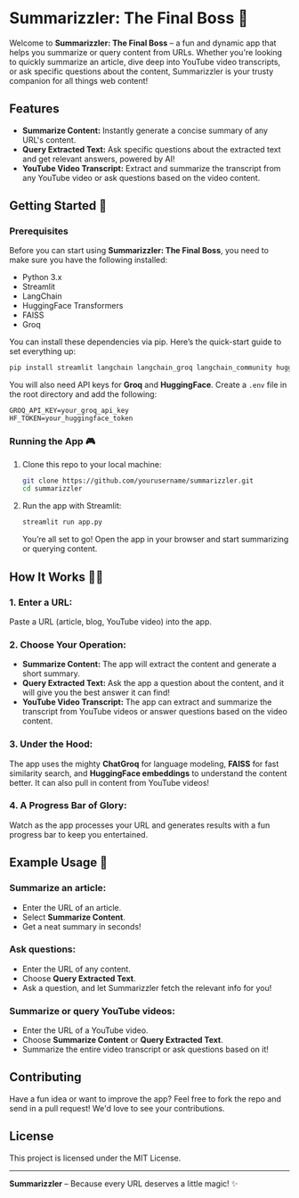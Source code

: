 
# Summarizzler: The Final Boss 🦜

Welcome to **Summarizzler: The Final Boss** – a fun and dynamic app that helps you summarize or query content from URLs. Whether you're looking to quickly summarize an article, dive deep into YouTube video transcripts, or ask specific questions about the content, Summarizzler is your trusty companion for all things web content!

## Features

- **Summarize Content:** Instantly generate a concise summary of any URL's content.
- **Query Extracted Text:** Ask specific questions about the extracted text and get relevant answers, powered by AI!
- **YouTube Video Transcript:** Extract and summarize the transcript from any YouTube video or ask questions based on the video content.

## Getting Started 🚀

### Prerequisites

Before you can start using **Summarizzler: The Final Boss**, you need to make sure you have the following installed:

- Python 3.x
- Streamlit
- LangChain
- HuggingFace Transformers
- FAISS
- Groq

You can install these dependencies via pip. Here’s the quick-start guide to set everything up:

```bash
pip install streamlit langchain langchain_groq langchain_community huggingface-hub faiss-cpu beautifulsoup4 requests python-dotenv
```

You will also need API keys for **Groq** and **HuggingFace**. Create a `.env` file in the root directory and add the following:

```plaintext
GROQ_API_KEY=your_groq_api_key
HF_TOKEN=your_huggingface_token
```

### Running the App 🎮

1. Clone this repo to your local machine:
   ```bash
   git clone https://github.com/yourusername/summarizzler.git
   cd summarizzler
   ```

2. Run the app with Streamlit:
   ```bash
   streamlit run app.py
   ```

   You’re all set to go! Open the app in your browser and start summarizing or querying content.

## How It Works 🧙🏻

### 1. **Enter a URL:**
   Paste a URL (article, blog, YouTube video) into the app.

### 2. **Choose Your Operation:**
   - **Summarize Content:** The app will extract the content and generate a short summary.
   - **Query Extracted Text:** Ask the app a question about the content, and it will give you the best answer it can find!
   - **YouTube Video Transcript:** The app can extract and summarize the transcript from YouTube videos or answer questions based on the video content.

### 3. **Under the Hood:**
   The app uses the mighty **ChatGroq** for language modeling, **FAISS** for fast similarity search, and **HuggingFace embeddings** to understand the content better. It can also pull in content from YouTube videos!

### 4. **A Progress Bar of Glory:**
   Watch as the app processes your URL and generates results with a fun progress bar to keep you entertained.

## Example Usage 🤖

### Summarize an article:

- Enter the URL of an article.
- Select **Summarize Content**.
- Get a neat summary in seconds!

### Ask questions:

- Enter the URL of any content.
- Choose **Query Extracted Text**.
- Ask a question, and let Summarizzler fetch the relevant info for you!

### Summarize or query YouTube videos:

- Enter the URL of a YouTube video.
- Choose **Summarize Content** or **Query Extracted Text**.
- Summarize the entire video transcript or ask questions based on it!

## Contributing

Have a fun idea or want to improve the app? Feel free to fork the repo and send in a pull request! We'd love to see your contributions.

## License

This project is licensed under the MIT License.


---

**Summarizzler** – Because every URL deserves a little magic! ✨
